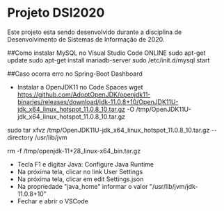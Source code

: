 # Projeto DSI2020

Este projeto esta sendo desenvolvido durante a disciplina de Desenvolvimento de Sistemas de Informação de 2020.


##Como instalar MySQL no Visual Studio Code ONLINE
sudo apt-get update
sudo apt-get install mariadb-server
sudo /etc/init.d/mysql start

##Caso ocorra erro no Spring-Boot Dashboard
- Instalar a OpenJDK11 no Code Spaces
wget https://github.com/AdoptOpenJDK/openjdk11-binaries/releases/download/jdk-11.0.8+10/OpenJDK11U-jdk_x64_linux_hotspot_11.0.8_10.tar.gz -O /tmp/OpenJDK11U-jdk_x64_linux_hotspot_11.0.8_10.tar.gz

sudo tar xfvz /tmp/OpenJDK11U-jdk_x64_linux_hotspot_11.0.8_10.tar.gz --directory /usr/lib/jvm

rm -f /tmp/openjdk-11+28_linux-x64_bin.tar.gz

- Tecla F1 e digitar Java: Configure Java Runtime
- Na próxima tela, clicar no link User Settings
- Na próxima tela, clicar em edit Settings.json
- Na propriedade "java_home" informar o valor "/usr/lib/jvm/jdk-11.0.8+10"
- Fechar e abrir o VSCode